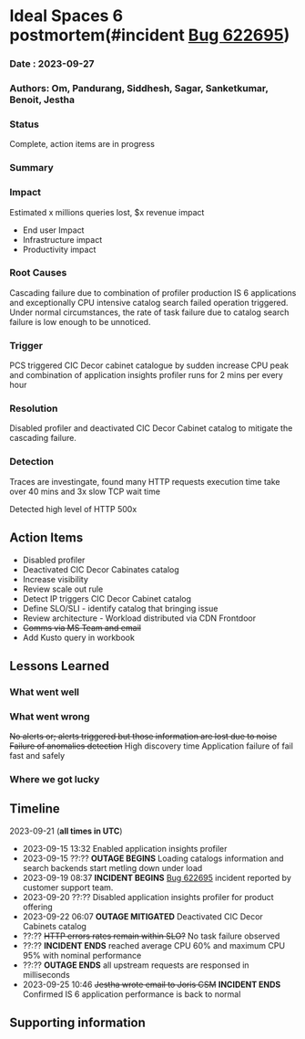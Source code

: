 # Ideal Spaces 6 postmortem(#incident [Bug 622695](https://dev.azure.com/2020Development/2020%20Programs/_workitems/edit/622695))

### Date : 2023-09-27

### Authors: Om, Pandurang, Siddhesh, Sagar, Sanketkumar, Benoit, Jestha

### Status
Complete, action items are in progress

### Summary


### Impact
Estimated x millions queries lost, $x revenue impact
* End user Impact
* Infrastructure impact
* Productivity impact 
### Root Causes
Cascading failure due to combination of profiler production IS 6 applications and exceptionally  CPU intensive catalog search failed operation triggered. Under normal circumstances, the rate of task failure due to catalog search failure is low enough to be unnoticed. 

### Trigger
PCS triggered CIC Decor cabinet catalogue by sudden increase CPU peak and combination of application insights profiler runs for 2 mins per every hour

### Resolution
Disabled profiler and deactivated CIC Decor Cabinet catalog to mitigate the cascading failure.

### Detection
Traces are investingate, found many HTTP requests execution time take over 40 mins and 3x slow TCP wait time 

Detected high level of HTTP 500x 

## Action Items
* Disabled profiler
* Deactivated CIC Decor Cabinates catalog
* Increase visibility
* Review scale out rule 
* Detect IP triggers CIC Decor Cabinet catalog
* Define SLO/SLI - identify catalog that bringing issue
* Review architecture - Workload distributed via CDN Frontdoor
* ~~Comms via MS Team and email~~
* Add Kusto query in workbook 
## Lessons Learned

### What went well

### What went wrong
~~No alerts or; alerts triggered but those information are lost due to noise~~
~~Failure of anomalies detection~~
High discovery time
Application failure of fail fast and safely

### Where we got lucky

## Timeline
2023-09-21 (**all times in UTC**)

* 2023-09-15 13:32 Enabled application insights profiler
* 2023-09-15 ??:?? **OUTAGE BEGINS** Loading catalogs information and search backends start metling down under load
* 2023-09-19 08:37 **INCIDENT BEGINS** [Bug 622695](https://dev.azure.com/2020Development/2020%20Programs/_workitems/edit/622695) incident reported by customer support team.
* 2023-09-20 ??:?? Disabled application insights profiler for product offering
* 2023-09-22 06:07 **OUTAGE MITIGATED** Deactivated CIC Decor Cabinets catalog 
* ??:?? ~~HTTP errors rates remain within SLO?~~ No task failure observed 
* ??:?? **INCIDENT ENDS** reached average CPU 60% and maximum CPU 95% with nominal performance 
* ??:?? **OUTAGE ENDS** all upstream requests are responsed in milliseconds 
* 2023-09-25 10:46 ~~Jestha wrote email to Joris CSM~~ **INCIDENT ENDS** Confirmed IS 6 application performance is back to normal

## Supporting information